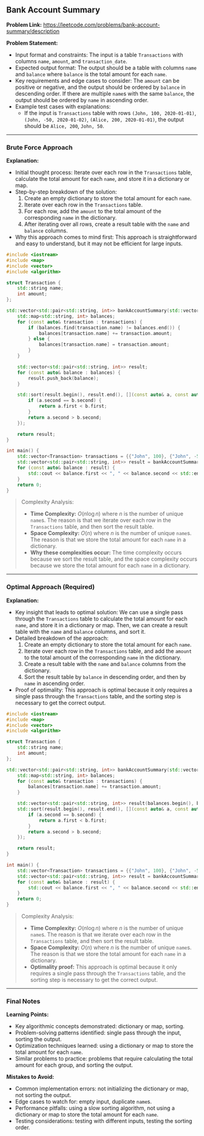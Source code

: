 ## Bank Account Summary
**Problem Link:** https://leetcode.com/problems/bank-account-summary/description

**Problem Statement:**
- Input format and constraints: The input is a table `Transactions` with columns `name`, `amount`, and `transaction_date`.
- Expected output format: The output should be a table with columns `name` and `balance` where `balance` is the total amount for each `name`.
- Key requirements and edge cases to consider: The `amount` can be positive or negative, and the output should be ordered by `balance` in descending order. If there are multiple `name`s with the same `balance`, the output should be ordered by `name` in ascending order.
- Example test cases with explanations:
  - If the input is `Transactions` table with rows `(John, 100, 2020-01-01)`, `(John, -50, 2020-01-02)`, `(Alice, 200, 2020-01-01)`, the output should be `Alice, 200`, `John, 50`.

---

### Brute Force Approach

**Explanation:**
- Initial thought process: Iterate over each row in the `Transactions` table, calculate the total amount for each `name`, and store it in a dictionary or map.
- Step-by-step breakdown of the solution:
  1. Create an empty dictionary to store the total amount for each `name`.
  2. Iterate over each row in the `Transactions` table.
  3. For each row, add the `amount` to the total amount of the corresponding `name` in the dictionary.
  4. After iterating over all rows, create a result table with the `name` and `balance` columns.
- Why this approach comes to mind first: This approach is straightforward and easy to understand, but it may not be efficient for large inputs.

```cpp
#include <iostream>
#include <map>
#include <vector>
#include <algorithm>

struct Transaction {
    std::string name;
    int amount;
};

std::vector<std::pair<std::string, int>> bankAccountSummary(std::vector<Transaction>& transactions) {
    std::map<std::string, int> balances;
    for (const auto& transaction : transactions) {
        if (balances.find(transaction.name) != balances.end()) {
            balances[transaction.name] += transaction.amount;
        } else {
            balances[transaction.name] = transaction.amount;
        }
    }

    std::vector<std::pair<std::string, int>> result;
    for (const auto& balance : balances) {
        result.push_back(balance);
    }

    std::sort(result.begin(), result.end(), [](const auto& a, const auto& b) {
        if (a.second == b.second) {
            return a.first < b.first;
        }
        return a.second > b.second;
    });

    return result;
}

int main() {
    std::vector<Transaction> transactions = {{"John", 100}, {"John", -50}, {"Alice", 200}};
    std::vector<std::pair<std::string, int>> result = bankAccountSummary(transactions);
    for (const auto& balance : result) {
        std::cout << balance.first << ", " << balance.second << std::endl;
    }
    return 0;
}
```

> Complexity Analysis:
> - **Time Complexity:** $O(n \log n)$ where $n$ is the number of unique `name`s. The reason is that we iterate over each row in the `Transactions` table, and then sort the result table.
> - **Space Complexity:** $O(n)$ where $n$ is the number of unique `name`s. The reason is that we store the total amount for each `name` in a dictionary.
> - **Why these complexities occur:** The time complexity occurs because we sort the result table, and the space complexity occurs because we store the total amount for each `name` in a dictionary.

---

### Optimal Approach (Required)

**Explanation:**
- Key insight that leads to optimal solution: We can use a single pass through the `Transactions` table to calculate the total amount for each `name`, and store it in a dictionary or map. Then, we can create a result table with the `name` and `balance` columns, and sort it.
- Detailed breakdown of the approach:
  1. Create an empty dictionary to store the total amount for each `name`.
  2. Iterate over each row in the `Transactions` table, and add the `amount` to the total amount of the corresponding `name` in the dictionary.
  3. Create a result table with the `name` and `balance` columns from the dictionary.
  4. Sort the result table by `balance` in descending order, and then by `name` in ascending order.
- Proof of optimality: This approach is optimal because it only requires a single pass through the `Transactions` table, and the sorting step is necessary to get the correct output.

```cpp
#include <iostream>
#include <map>
#include <vector>
#include <algorithm>

struct Transaction {
    std::string name;
    int amount;
};

std::vector<std::pair<std::string, int>> bankAccountSummary(std::vector<Transaction>& transactions) {
    std::map<std::string, int> balances;
    for (const auto& transaction : transactions) {
        balances[transaction.name] += transaction.amount;
    }

    std::vector<std::pair<std::string, int>> result(balances.begin(), balances.end());
    std::sort(result.begin(), result.end(), [](const auto& a, const auto& b) {
        if (a.second == b.second) {
            return a.first < b.first;
        }
        return a.second > b.second;
    });

    return result;
}

int main() {
    std::vector<Transaction> transactions = {{"John", 100}, {"John", -50}, {"Alice", 200}};
    std::vector<std::pair<std::string, int>> result = bankAccountSummary(transactions);
    for (const auto& balance : result) {
        std::cout << balance.first << ", " << balance.second << std::endl;
    }
    return 0;
}
```

> Complexity Analysis:
> - **Time Complexity:** $O(n \log n)$ where $n$ is the number of unique `name`s. The reason is that we iterate over each row in the `Transactions` table, and then sort the result table.
> - **Space Complexity:** $O(n)$ where $n$ is the number of unique `name`s. The reason is that we store the total amount for each `name` in a dictionary.
> - **Optimality proof:** This approach is optimal because it only requires a single pass through the `Transactions` table, and the sorting step is necessary to get the correct output.

---

### Final Notes

**Learning Points:**
- Key algorithmic concepts demonstrated: dictionary or map, sorting.
- Problem-solving patterns identified: single pass through the input, sorting the output.
- Optimization techniques learned: using a dictionary or map to store the total amount for each `name`.
- Similar problems to practice: problems that require calculating the total amount for each group, and sorting the output.

**Mistakes to Avoid:**
- Common implementation errors: not initializing the dictionary or map, not sorting the output.
- Edge cases to watch for: empty input, duplicate `name`s.
- Performance pitfalls: using a slow sorting algorithm, not using a dictionary or map to store the total amount for each `name`.
- Testing considerations: testing with different inputs, testing the sorting order.